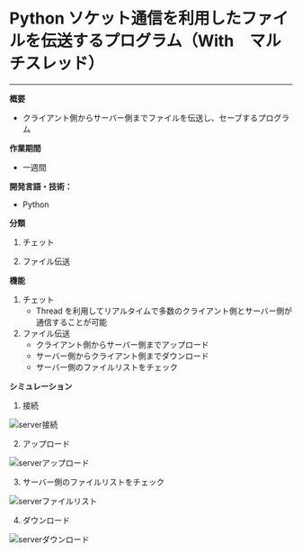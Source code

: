 # Python ソケット通信を利用したファイルを伝送するプログラム（With　マルチスレッド）

---

**概要**

- クライアント側からサーバー側までファイルを伝送し、セーブするプログラム

**作業期間**

- 一週間

**開発言語・技術：**

- Python

**分類**

1. チェット

2. ファイル伝送

**機能**

1. チェット
   - Thread を利用してリアルタイムで多数のクライアント側とサーバー側が通信することが可能
2. ファイル伝送
   - クライアント側からサーバー側までアップロード
   - サーバー側からクライアント側までダウンロード
   - サーバー側のファイルリストをチェック

**シミュレーション**

1. 接続

![server接続](https://user-images.githubusercontent.com/50327128/111060760-b3dccf00-84e2-11eb-8605-b599c8ef2738.JPG)

2. アップロード

![serverアップロード](https://user-images.githubusercontent.com/50327128/111060773-c1925480-84e2-11eb-83c9-624bee0f65b0.JPG)

3. サーバー側のファイルリストをチェック

![serverファイルリスト](https://user-images.githubusercontent.com/50327128/111060776-c48d4500-84e2-11eb-9628-f9562532ea61.JPG)

4. ダウンロード

![serverダウンロード](https://user-images.githubusercontent.com/50327128/111060779-c7883580-84e2-11eb-8f42-7248b7e35d20.JPG)
